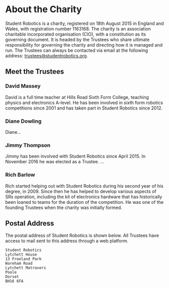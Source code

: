 # About the Charity

Student Robotics is a charity, registered on 18th August 2015 in England and Wales, with registration number 1163168. The charity is an association charitable incorporated organisation \(CIO\), with a constitution as its governing document. It is headed by the Trustees who share ultimate responsibility for governing the charity and directing how it is managed and run. The Trustees can always be contacted via email at the following address: [trustees@studentrobotics.org](mailto:trustees@studentrobotics.org).

## Meet the Trustees

### David Massey

David is a full time teacher at Hills Road Sixth Form College, teaching physics and electronics A-level. He has been involved in sixth form robotics competitions since 2001 and has taken part in Student Robotics since 2012.

### Diane Dowling

Diane...

### Jimmy Thompson

Jimmy has been involved with Student Robotics since April 2015. In November 2016 he was elected as a Trustee. ...

### Rich Barlow

Rich started helping out with Student Robotics during his second year of his degree, in 2009. Since then he has helped to develop various aspects of SRs operation, including the kit of electronics hardware that has historically been loaned to teams for the duration of the competition. He was one of the founding Trustees when the charity was initially formed.

## Postal Address

The postal address of Student Robotics is shown below. All Trustees have access to mail sent to this address through a web platform.

```text
Student Robotics
Lytchett House
13 Freeland Park
Wareham Road
Lytchett Matravers
Poole
Dorset
BH16 6FA
```

